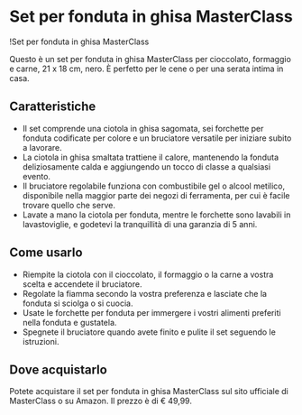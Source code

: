 # Set per fonduta in ghisa MasterClass

!Set per fonduta in ghisa MasterClass

Questo è un set per fonduta in ghisa MasterClass per cioccolato, formaggio e carne, 21 x 18 cm, nero. È perfetto per le cene o per una serata intima in casa.

## Caratteristiche

- Il set comprende una ciotola in ghisa sagomata, sei forchette per fonduta codificate per colore e un bruciatore versatile per iniziare subito a lavorare.
- La ciotola in ghisa smaltata trattiene il calore, mantenendo la fonduta deliziosamente calda e aggiungendo un tocco di classe a qualsiasi evento.
- Il bruciatore regolabile funziona con combustibile gel o alcool metilico, disponibile nella maggior parte dei negozi di ferramenta, per cui è facile trovare quello che serve.
- Lavate a mano la ciotola per fonduta, mentre le forchette sono lavabili in lavastoviglie, e godetevi la tranquillità di una garanzia di 5 anni.

## Come usarlo

- Riempite la ciotola con il cioccolato, il formaggio o la carne a vostra scelta e accendete il bruciatore.
- Regolate la fiamma secondo la vostra preferenza e lasciate che la fonduta si sciolga o si cuocia.
- Usate le forchette per fonduta per immergere i vostri alimenti preferiti nella fonduta e gustatela.
- Spegnete il bruciatore quando avete finito e pulite il set seguendo le istruzioni.

## Dove acquistarlo

Potete acquistare il set per fonduta in ghisa MasterClass sul sito ufficiale di MasterClass o su Amazon. Il prezzo è di € 49,99.
